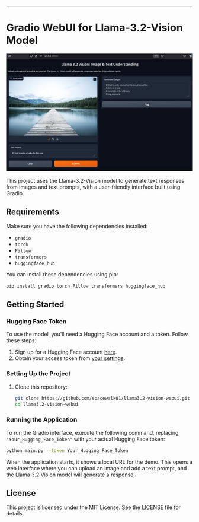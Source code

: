 ---

# Gradio WebUI for Llama-3.2-Vision Model 

<p align="center">
  <img src="./data/image1.png" alt="Llama 3.2 Vision Model" />
</p>

This project uses the Llama-3.2-Vision model to generate text responses from images and text prompts, with a user-friendly interface built using Gradio.

## Requirements

Make sure you have the following dependencies installed:

- `gradio`
- `torch`
- `Pillow`
- `transformers`
- `huggingface_hub`

You can install these dependencies using pip:

```bash
pip install gradio torch Pillow transformers huggingface_hub
```

## Getting Started

### Hugging Face Token

To use the model, you'll need a Hugging Face account and a token. Follow these steps:

1. Sign up for a Hugging Face account [here](https://huggingface.co/join).
2. Obtain your access token from [your settings](https://huggingface.co/settings/tokens).

### Setting Up the Project

1. Clone this repository:

    ```bash
    git clone https://github.com/spacewalk01/llama3.2-vision-webui.git
    cd llama3.2-vision-webui
    ```

### Running the Application

To run the Gradio interface, execute the following command, replacing `"Your_Hugging_Face_Token"` with your actual Hugging Face token:

```bash
python main.py --token Your_Hugging_Face_Token
```

When the application starts, it shows a local URL for the demo. This opens a web interface where you can upload an image and add a text prompt, and the Llama 3.2 Vision model will generate a response.

## License

This project is licensed under the MIT License. See the [LICENSE](LICENSE) file for details.

